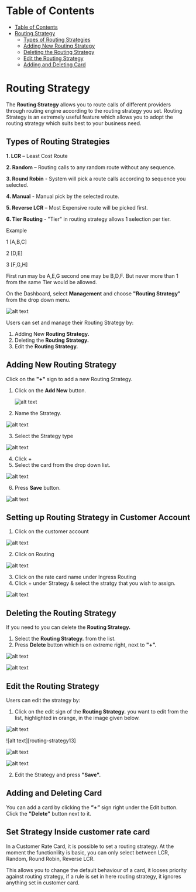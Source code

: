 # Table of Contents

* [Table of Contents](#table-of-contents)
* [Routing Strategy](#routing-strategy)
    * [Types of Routing Strategies](#types-of-routing-strategies)
    * [Adding New Routing Strategy](#adding-new-routing-strategy)
    * [Deleting the Routing Strategy](#deleting-the-routing-strategy)
    * [Edit the Routing Strategy](#edit-the-routing-strategy)
    * [Adding and Deleting Card](#adding-and-deleting-card)


# Routing Strategy

The **Routing Strategy** allows you to route calls of different providers through routing engine according to the routing strategy you set. Routing Strategy is an extremely useful feature which allows you to adopt the routing strategy which suits best to your business need.

## Types of Routing Strategies

**1. LCR** – Least Cost Route

**2. Random** – Routing calls to any random route without any sequence.

**3. Round Robin** - System will pick a route calls according to sequence you selected.
  
**4. Manual** - Manual pick by the selected route.
  
**5. Reverse LCR** – Most Expensive route will be picked first.

**6. Tier Routing**  -  "Tier" in routing strategy allows 1 selection per tier.

Example

1 [A,B,C]

2 [D,E]

3 [F,G,H]

First run may be A,E,G second one may be B,D,F. But never more than 1 from the same Tier would be allowed.

On the Dashboard, select **Management** and choose **"Routing Strategy"** from the drop down menu.

![alt text][routing-dashboard-new]

Users can set and manage their Routing Strategy by:
 
1. Adding New **Routing Strategy.**
2. Deleting the **Routing Strategy.**
3. Edit the **Routing Strategy.**

## Adding New Routing Strategy

Click on the **"+"** sign to add a new Routing Strategy.

1. Click on the **Add New** button.  

   ![alt text][routing-strategy2]

2. Name the Strategy.

![alt text][routing-strategy3]

3. Select the Strategy type

![alt text][routing-strategy4]

4. Click + 
5. Select the card from the drop down list.

![alt text][routing-strategy5]

6. Press **Save** button.

![alt text][routing-strategy6]

## Setting up Routing Strategy in Customer Account

1. Click on the customer account

![alt text][routing-strategy7]

2. Click on Routing

![alt text][routing-strategy8]

3. Click on the rate card name under Ingress Routing
4. Click + under Strategy & select the stratgy that you wish to assign.

![alt text][routing-strategy9]

## Deleting the Routing Strategy

If you need to you can delete the **Routing Strategy.**

1. Select the **Routing Strategy.** from the list.
2. Press **Delete** button which is on extreme right, next to **"+".**

![alt text][routing-strategy10]

![alt text][routing-strategy11]

## Edit the Routing Strategy
Users can edit the strategy by:

1. Click on the edit sign of the **Routing Strategy.** you want to edit from the list, highlighted in orange, in the image given below.  


![alt text][routing-strategy12]

![alt text][routing-strategy13]

![alt text][routing-strategy]

![alt text][edit-routing-strategy]

2. Edit the Strategy and press **"Save".**

## Adding and Deleting Card

You can add a card by clicking the **_"+"_** sign right under the Edit button. Click the **"Delete"** button next to it.

## Set Strategy Inside customer rate card

In a Customer Rate Card, it is possible to set a routing strategy. At the moment the functionility is basic, you can only select between LCR, Random, Round Robin, Reverse LCR.

This allows you to change the default behaviour of a card, it looses priority against routing strategy, if a rule is set in here routing strategy, it ignores anything set in customer card.

[routing-dashboard-new]: https://raw.githubusercontent.com/digipigeon/connexcs-user-docs/master/img/routing-dashboard-new.png "routing-dashboard"

[edit-routing]: https://raw.githubusercontent.com/digipigeon/connexcs-user-docs/master/img/edit-routing.png "edit-routing"

[routing-strategy]: https://raw.githubusercontent.com/digipigeon/connexcs-user-docs/master/img/routing-strategy.png "routing-strategy"

[edit-routing-strategy]: https://raw.githubusercontent.com/digipigeon/connexcs-user-docs/master/img/edit-routing-strategy.png "edit-routing-strategy"


[routing-strategy1]: https://raw.githubusercontent.com/digipigeon/connexcs-user-docs/master/new-img/routing-strategy1.png "routing-strategy1"
[routing-strategy2]: https://raw.githubusercontent.com/digipigeon/connexcs-user-docs/master/new-img/routing-strategy2.png "routing-strategy2"
[routing-strategy3]: https://raw.githubusercontent.com/digipigeon/connexcs-user-docs/master/new-img/routing-strategy3.png "routing-strategy3"
[routing-strategy4]: https://raw.githubusercontent.com/digipigeon/connexcs-user-docs/master/new-img/routing-strategy4.png "routing-strategy4"
[routing-strategy5]: https://raw.githubusercontent.com/digipigeon/connexcs-user-docs/master/new-img/routing-strategy5.png "routing-strategy5"
[routing-strategy6]: https://raw.githubusercontent.com/digipigeon/connexcs-user-docs/master/new-img/routing-strategy6.png "routing-strategy6"

[routing-strategy7]: https://raw.githubusercontent.com/digipigeon/connexcs-user-docs/master/new-img/routing-strategy7.png "routing-strategy7"
[routing-strategy8]: https://raw.githubusercontent.com/digipigeon/connexcs-user-docs/master/new-img/routing-strategy8.png "routing-strategy8"
[routing-strategy9]: https://raw.githubusercontent.com/digipigeon/connexcs-user-docs/master/new-img/routing-strategy9.png "routing-strategy9"
[routing-strategy10]: https://raw.githubusercontent.com/digipigeon/connexcs-user-docs/master/new-img/routing-strategy10.png "routing-strategy10"
[routing-strategy11]: https://raw.githubusercontent.com/digipigeon/connexcs-user-docs/master/new-img/routing-strategy11.png "routing-strategy11"
[routing-strategy12]: https://raw.githubusercontent.com/digipigeon/connexcs-user-docs/master/new-img/routing-strategy12.png "routing-strategy12"

